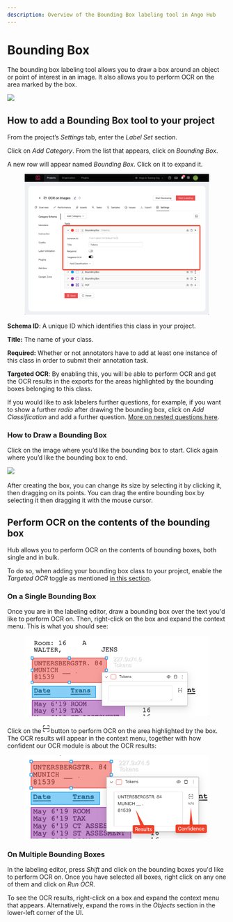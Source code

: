 ```yaml
---
description: Overview of the Bounding Box labeling tool in Ango Hub
---
```


# Bounding Box

The bounding box labeling tool allows you to draw a box around an object or point of interest in an image. It also allows you to perform OCR on the area marked by the box.

![](<../../.gitbook/assets/image (247).png>)

## How to add a Bounding Box tool to your project <a href="#how-to-add-a-bounding-box-tool-to-your-project" id="how-to-add-a-bounding-box-tool-to-your-project"></a>

From the project’s _Settings_ tab, enter the _Label Set_ section.

Click on _Add Category_. From the list that appears, click on _Bounding Box_.

A new row will appear named _Bounding Box_. Click on it to expand it.

<figure><img src="../../.gitbook/assets/image (63).png" alt=""><figcaption></figcaption></figure>

**Schema ID**: A unique ID which identifies this class in your project.

**Title:** The name of your class.

**Required:** Whether or not annotators have to add at least one instance of this class in order to submit their annotation task.

**Targeted OCR**: By enabling this, you will be able to perform OCR and get the OCR results in the exports for the areas highlighted by the bounding boxes belonging to this class.

If you would like to ask labelers further questions, for example, if you want to show a further _radio_ after drawing the bounding box, click on _Add Classification_ and add a further question. [More on nested questions here](nested-classifications.md).

### How to Draw a Bounding Box <a href="#how-to-draw-a-bounding-box" id="how-to-draw-a-bounding-box"></a>

Click on the image where you’d like the bounding box to start. Click again where you’d like the bounding box to end.

![](<../../.gitbook/assets/image (272).png>)

After creating the box, you can change its size by selecting it by clicking it, then dragging on its points. You can drag the entire bounding box by selecting it then dragging it with the mouse cursor.

## Perform OCR on the contents of the bounding box

Hub allows you to perform OCR on the contents of bounding boxes, both single and in bulk.

To do so, when adding your bounding box class to your project, enable the _Targeted OCR_ toggle as mentioned [in this section](bounding-box.md#how-to-add-a-bounding-box-tool-to-your-project).

### On a Single Bounding Box

Once you are in the labeling editor, draw a bounding box over the text you'd like to perform OCR on. Then, right-click on the box and expand the context menu. This is what you should see:

<figure><img src="../../.gitbook/assets/image (28).png" alt=""><figcaption></figcaption></figure>

Click on the![](<../../.gitbook/assets/image (7) (1) (1).png>)button to perform OCR on the area highlighted by the box. The OCR results will appear in the context menu, together with how confident our OCR module is about the OCR results:

<figure><img src="../../.gitbook/assets/image (54).png" alt=""><figcaption></figcaption></figure>

### On Multiple Bounding Boxes <a href="#differences-between-bounding-box-and-polygon" id="differences-between-bounding-box-and-polygon"></a>

In the labeling editor, press _Shift_ and click on the bounding boxes you'd like to perform OCR on. Once you have selected all boxes, right click on any one of them and click on _Run OCR_.

To see the OCR results, right-click on a box and expand the context menu that appears. Alternatively, expand the rows in the _Objects_ section in the lower-left corner of the UI.
